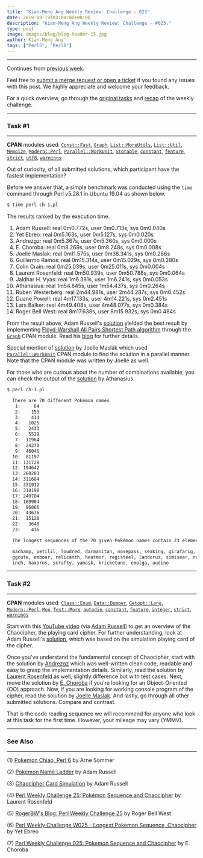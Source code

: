 ```yaml
---
title: "Kian-Meng Ang Weekly Review: Challenge - 025"
date: 2019-08-19T03:00:00+00:00
description: "Kian-Meng Ang Weekly Review: Challenge - #025."
type: post
image: images/blog/blog-header-15.jpg
author: Kian-Meng Ang
tags: ["Perl5", "Perl6"]
---
```

***
Continues from [previous week](/blog/review-challenge-024/).

Feel free to [submit a merge request or open a ticket](https://github.com/manwar/perlweeklychallenge) if you found any issues with this post. We highly appreciate and welcome your feedback.

For a quick overview, go through the [original tasks](/blog/perl-weekly-challenge-025/) and [recap](/blog/recap-challenge-025/) of the weekly challenge.


***
### Task #1
***

**CPAN** modules used: [`Const::Fast`](https://metacpan.org/pod/Const::Fast), [`Graph`](https://metacpan.org/pod/Graph), [`List::MoreUtils`](https://metacpan.org/pod/List::MoreUtils), [`List::Util`](https://metacpan.org/pod/List::Util), [`Memoize`](https://metacpan.org/pod/Memoize), [`Modern::Perl`](https://metacpan.org/pod/Modern::Perl), [`Parallel::WorkUnit`](https://metacpan.org/pod/Parallel::WorkUnit), [`Storable`](https://metacpan.org/pod/Storable), [`constant`](https://metacpan.org/pod/constant), [`feature`](https://metacpan.org/pod/feature), [`strict`](https://metacpan.org/pod/strict), [`utf8`](https://metacpan.org/pod/utf8), [`warnings`](https://metacpan.org/pod/warnings)

Out of curiosity, of all submitted solutions, which participant have the fastest implementation?

Before we answer that, a simple benchmark was conducted using the `time` command through Perl v5.28.1 in Ubuntu
19.04 as shown below.

```bash
$ time perl ch-1.pl
```
The results ranked by the execution time.
1. Adam Russell: real 0m0.772s, user 0m0.713s, sys 0m0.040s
2. Yet Ebreo: real 0m5.163s, user 0m5.127s, sys 0m0.020s
3. Andrezgz: real 0m5.367s, user 0m5.360s, sys 0m0.000s
4. E. Choroba: real 0m8.269s, user 0m8.248s, sys 0m0.008s
5. Joelle Maslak: real 0m11.575s, user 0m38.341s, sys 0m0.286s
6. Guillermo Ramos: real 0m15.314s, user 0m15.029s, sys 0m0.280s
7. Colin Crain: real 0m25.039s, user 0m25.011s, sys 0m0.004s
8. Laurent Rosenfeld: real 0m50.939s, user 0m50.788s, sys 0m0.064s
9. Jaldhar H. Vyas: real 1m6.381s, user 1m6.241s, sys 0m0.053s
10. Athanasius: real 1m54.845s, user 1m54.437s, sys 0m0.264s
11. Ruben Westerberg: real 2m44.981s, user 2m44.287s, sys 0m0.452s
12. Duane Powell: real 4m17.133s, user 4m14.221s, sys 0m2.451s
13. Lars Balker: real 4m49.408s, user 4m48.077s, sys 0m0.384s
14. Roger Bell West: real 8m17.638s, user 8m15.932s, sys 0m0.484s

From the result above, Adam Russell's [solution](https://github.com/manwar/perlweeklychallenge-club/blob/master/challenge-025/adam-russell/perl5/ch-1.pl) yielded the best result by implementing [Floyd-Warshall All Pairs Shortest Path algorithm](https://en.wikipedia.org/wiki/Floyd%E2%80%93Warshall_algorithm) through the [`Graph`](https://metacpan.org/pod/Graph) CPAN module. Read his [blog](https://adamcrussell.livejournal.com/9171.html) for further details.

Special mention of [solution](https://github.com/manwar/perlweeklychallenge-club/blob/master/challenge-025/joelle-maslak/perl5/ch-1.pl) by Joelle Maslak which used [`Parallel::WorkUnit`](https://metacpan.org/pod/Parallel::WorkUnit) CPAN module to find the solution in a parallel manner. Note that the CPAN module was written by Joelle as well.

For those who are curious about the number of combinations available, you can check the output of the [solution](https://github.com/manwar/perlweeklychallenge-club/blob/master/challenge-025/athanasius/perl5/ch-1.pl) by Athanasius.

```bash
$ perl ch-1.pl

  There are 70 different Pokémon names
   1:     64
   2:    153
   3:    414
   4:   1025
   5:   2433
   6:   5529
   7:  11964
   8:  24270
   9:  46046
  10:  81197
  11: 131728
  12: 194642
  13: 260203
  14: 311684
  15: 331912
  16: 310198
  17: 249704
  18: 169904
  19:  96066
  20:  43676
  21:  15128
  22:   3648
  23:    416

  The longest sequences of the 70 given Pokémon names contain 23 elements; e.g.:

  machamp, petilil, loudred, darmanitan, nosepass, seaking, girafarig, gabite, exe
  ggcute, emboar, relicanth, heatmor, registeel, landorus, simisear, rufflet, trap
  inch, haxorus, scrafty, yamask, kricketune, emolga, audino
```

***
### Task #2
***

**CPAN** modules used: [`Class::Enum`](https://metacpan.org/pod/Class::Enum), [`Data::Dumper`](https://metacpan.org/pod/Data::Dumper), [`Getopt::Long`](https://metacpan.org/pod/Getopt::Long), [`Modern::Perl`](https://metacpan.org/pod/Modern::Perl), [`Moo`](https://metacpan.org/pod/Moo), [`Test::More`](https://metacpan.org/pod/Test::More), [`autodie`](https://metacpan.org/pod/autodie), [`constant`](https://metacpan.org/pod/constant), [`feature`](https://metacpan.org/pod/feature), [`integer`](https://metacpan.org/pod/integer), [`strict`](https://metacpan.org/pod/strict), [`warnings`](https://metacpan.org/pod/warnings)

Start with this [YouTube video](https://www.youtube.com/watch?v=WwAYU1GFyQo)
(via [Adam Russell](https://adamcrussell.livejournal.com/8913.html)) to get an
overview of the Chaocipher, the playing card cipher. For further
understanding, look at Adam Russell's [solution](https://github.com/manwar/perlweeklychallenge-club/blob/master/challenge-025/adam-russell/perl5/ch-2.pl), which was based on the simulation playing card of the cipher.

Once you've understand the fundamental concept of Chaocipher, start with the solution by [Andrezgz](https://github.com/manwar/perlweeklychallenge-club/blob/master/challenge-025/andrezgz/perl5/ch-2.pl) which was well-written clean code, readable and easy to grasp the implementation details. Similarly, read the solution by [Laurent Rosenfeld](https://github.com/manwar/perlweeklychallenge-club/blob/master/challenge-025/laurent-rosenfeld/perl5/ch-2.pl) as well, slightly difference but with test cases. Next, move the solution by [E. Choroba](https://github.com/manwar/perlweeklychallenge-club/blob/master/challenge-025/e-choroba/perl5/ch-2.pl) if you're looking for an Object-Oriented (OO) approach. Now, if you are looking for working console program of the cipher, read the solution by [Joelle Maslak](https://github.com/manwar/perlweeklychallenge-club/blob/master/challenge-025/joelle-maslak/perl5/ch-2.pl). And lastly, go through all other submitted solutions. Compare and contrast.

That is the code reading sequence we will recommend for anyone who look at this
task for the first time. However, your mileage may vary (YMMV).

***
### See Also
***

(1) [Pokemon Chiao, Perl 6](https://perl6.eu/pokemon-chiao.html) by Arne Sommer


(2) [Pokemon Name Ladder](https://adamcrussell.livejournal.com/9171.html) by Adam Russell


(3) [Chaocipher Card Simulation](https://adamcrussell.livejournal.com/8913.html) by Adam Russell


(4) [Perl Weekly Challenge 25: Pokémon Sequence and Chaocipher](http://blogs.perl.org/users/laurent_r/2019/09/perl-weekly-challenge-25-pokemon-sequence-and-chaocipher.html) by Laurent Rosenfeld


(5) [RogerBW's Blog: Perl Weekly Challenge 25](https://blog.firedrake.org/archive/2019/09/Perl_Weekly_Challenge_25.html) by Roger Bell West


(6) [Perl Weekly Challenge W025 - Longest Pokemon Sequence, Chaocipher](http://blogs.perl.org/users/yet_ebreo/2019/09/perl-weekly-challenge-w025---pokemon-nameschaocipher.html) by Yet Ebreo


(7) [Perl Weekly Challenge 025: Pokemon Sequence and Chaocipher](http://blogs.perl.org/users/e_choroba/2019/09/perl-weekly-challenge-025-pokemon-sequence-and-chaocipher.html) by E. Choroba

